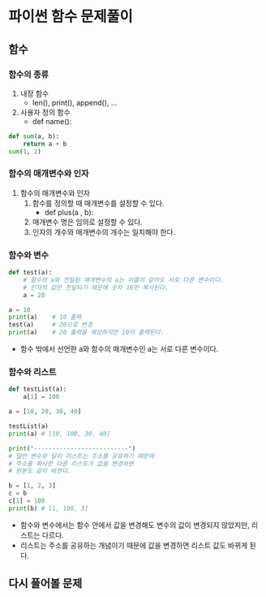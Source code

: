 # 파이썬 함수 문제풀이

## 함수

### 함수의 종류

1. 내장 함수
   - len(), print(), append(), ...
2. 사용자 정의 함수
   - def name():

```python
def sum(a, b):
    return a + b
sum(1, 2)
```

### 함수의 매개변수와 인자

1. 함수의 매개변수와 인자
   1. 함수를 정의할 때 매개변수를 설정할 수 있다.
      - def plus(a , b):
   2. 매개변수 명은 임의로 설정할 수 있다.
   3. 인자의 개수와 매개변수의 개수는 일치해야 한다.

### 함수와 변수

```python
def test(a):
    # 함수의 a와 전달된 매개변수의 a는 이름이 같아도 서로 다른 변수이다.
    # 인자의 값만 전달되기 때문에 숫자 10만 복사된다.
    a = 20

a = 10
print(a)    # 10 출력
test(a)     # 20으로 변경
print(a)    # 20 출력을 예상하지만 10이 출력된다.
```

- 함수 밖에서 선언한 a와 함수의 매개변수인 a는 서로 다른 변수이다.

### 함수와 리스트

```python
def testList(a):
    a[1] = 100

a = [10, 20, 30, 40]

testList(a)
print(a) # [10, 100, 30, 40]

print("--------------------------")
# 일반 변수와 달리 리스트는 주소를 공유하기 때문에
# 주소를 복사한 다른 리스트가 값을 변경하면
# 원본도 같이 바뀐다.

b = [1, 2, 3]
c = b
c[1] = 100
print(b) # [1, 100, 3]
```

- 함수와 변수에서는 함수 안에서 값을 변경해도 변수의 값이 변경되지 않았지만, 리스트는 다르다.
- 리스트는 주소를 공유하는 개념이기 때문에
  값을 변경하면 리스트 값도 바뀌게 된다.

## 다시 풀어볼 문제
